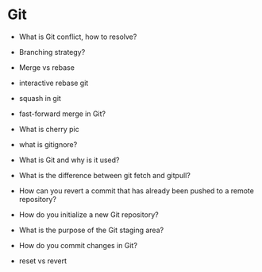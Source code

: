 # Git
* What is Git conflict, how to resolve?
* Branching strategy?

* Merge vs rebase
* interactive rebase git
* squash in git
* fast-forward merge in Git?
* What is cherry pic
* what is gitignore?
* What is Git and why is it used?
* What is the difference between git fetch and gitpull?
* How can you revert a commit that has already been pushed to a remote repository?
* How do you initialize a new Git repository? 
* What is the purpose of the Git staging area?
* How do you commit changes in Git?
* reset vs revert



